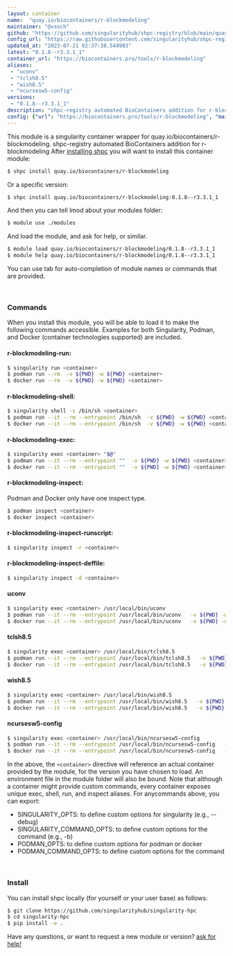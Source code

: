 ```yaml
---
layout: container
name:  "quay.io/biocontainers/r-blockmodeling"
maintainer: "@vsoch"
github: "https://github.com/singularityhub/shpc-registry/blob/main/quay.io/biocontainers/r-blockmodeling/container.yaml"
config_url: "https://raw.githubusercontent.com/singularityhub/shpc-registry/main/quay.io/biocontainers/r-blockmodeling/container.yaml"
updated_at: "2023-07-21 02:37:38.544983"
latest: "0.1.8--r3.3.1_1"
container_url: "https://biocontainers.pro/tools/r-blockmodeling"
aliases:
 - "uconv"
 - "tclsh8.5"
 - "wish8.5"
 - "ncursesw5-config"
versions:
 - "0.1.8--r3.3.1_1"
description: "shpc-registry automated BioContainers addition for r-blockmodeling"
config: {"url": "https://biocontainers.pro/tools/r-blockmodeling", "maintainer": "@vsoch", "description": "shpc-registry automated BioContainers addition for r-blockmodeling", "latest": {"0.1.8--r3.3.1_1": "sha256:03592848bfb7bd2f2ca533f416db8e5ed0b34ecc751a3a9baa5618b8adc12a2c"}, "tags": {"0.1.8--r3.3.1_1": "sha256:03592848bfb7bd2f2ca533f416db8e5ed0b34ecc751a3a9baa5618b8adc12a2c"}, "docker": "quay.io/biocontainers/r-blockmodeling", "aliases": {"uconv": "/usr/local/bin/uconv", "tclsh8.5": "/usr/local/bin/tclsh8.5", "wish8.5": "/usr/local/bin/wish8.5", "ncursesw5-config": "/usr/local/bin/ncursesw5-config"}}
---
```


This module is a singularity container wrapper for quay.io/biocontainers/r-blockmodeling.
shpc-registry automated BioContainers addition for r-blockmodeling
After [installing shpc](#install) you will want to install this container module:


```bash
$ shpc install quay.io/biocontainers/r-blockmodeling
```

Or a specific version:

```bash
$ shpc install quay.io/biocontainers/r-blockmodeling:0.1.8--r3.3.1_1
```

And then you can tell lmod about your modules folder:

```bash
$ module use ./modules
```

And load the module, and ask for help, or similar.

```bash
$ module load quay.io/biocontainers/r-blockmodeling/0.1.8--r3.3.1_1
$ module help quay.io/biocontainers/r-blockmodeling/0.1.8--r3.3.1_1
```

You can use tab for auto-completion of module names or commands that are provided.

<br>

### Commands

When you install this module, you will be able to load it to make the following commands accessible.
Examples for both Singularity, Podman, and Docker (container technologies supported) are included.

#### r-blockmodeling-run:

```bash
$ singularity run <container>
$ podman run --rm  -v ${PWD} -w ${PWD} <container>
$ docker run --rm  -v ${PWD} -w ${PWD} <container>
```

#### r-blockmodeling-shell:

```bash
$ singularity shell -s /bin/sh <container>
$ podman run --it --rm --entrypoint /bin/sh  -v ${PWD} -w ${PWD} <container>
$ docker run --it --rm --entrypoint /bin/sh  -v ${PWD} -w ${PWD} <container>
```

#### r-blockmodeling-exec:

```bash
$ singularity exec <container> "$@"
$ podman run --it --rm --entrypoint ""  -v ${PWD} -w ${PWD} <container> "$@"
$ docker run --it --rm --entrypoint ""  -v ${PWD} -w ${PWD} <container> "$@"
```

#### r-blockmodeling-inspect:

Podman and Docker only have one inspect type.

```bash
$ podman inspect <container>
$ docker inspect <container>
```

#### r-blockmodeling-inspect-runscript:

```bash
$ singularity inspect -r <container>
```

#### r-blockmodeling-inspect-deffile:

```bash
$ singularity inspect -d <container>
```


#### uconv

```bash
$ singularity exec <container> /usr/local/bin/uconv
$ podman run --it --rm --entrypoint /usr/local/bin/uconv   -v ${PWD} -w ${PWD} <container> -c " $@"
$ docker run --it --rm --entrypoint /usr/local/bin/uconv   -v ${PWD} -w ${PWD} <container> -c " $@"
```


#### tclsh8.5

```bash
$ singularity exec <container> /usr/local/bin/tclsh8.5
$ podman run --it --rm --entrypoint /usr/local/bin/tclsh8.5   -v ${PWD} -w ${PWD} <container> -c " $@"
$ docker run --it --rm --entrypoint /usr/local/bin/tclsh8.5   -v ${PWD} -w ${PWD} <container> -c " $@"
```


#### wish8.5

```bash
$ singularity exec <container> /usr/local/bin/wish8.5
$ podman run --it --rm --entrypoint /usr/local/bin/wish8.5   -v ${PWD} -w ${PWD} <container> -c " $@"
$ docker run --it --rm --entrypoint /usr/local/bin/wish8.5   -v ${PWD} -w ${PWD} <container> -c " $@"
```


#### ncursesw5-config

```bash
$ singularity exec <container> /usr/local/bin/ncursesw5-config
$ podman run --it --rm --entrypoint /usr/local/bin/ncursesw5-config   -v ${PWD} -w ${PWD} <container> -c " $@"
$ docker run --it --rm --entrypoint /usr/local/bin/ncursesw5-config   -v ${PWD} -w ${PWD} <container> -c " $@"
```



In the above, the `<container>` directive will reference an actual container provided
by the module, for the version you have chosen to load. An environment file in the
module folder will also be bound. Note that although a container
might provide custom commands, every container exposes unique exec, shell, run, and
inspect aliases. For anycommands above, you can export:

 - SINGULARITY_OPTS: to define custom options for singularity (e.g., --debug)
 - SINGULARITY_COMMAND_OPTS: to define custom options for the command (e.g., -b)
 - PODMAN_OPTS: to define custom options for podman or docker
 - PODMAN_COMMAND_OPTS: to define custom options for the command

<br>

### Install

You can install shpc locally (for yourself or your user base) as follows:

```bash
$ git clone https://github.com/singularityhub/singularity-hpc
$ cd singularity-hpc
$ pip install -e .
```

Have any questions, or want to request a new module or version? [ask for help!](https://github.com/singularityhub/singularity-hpc/issues)